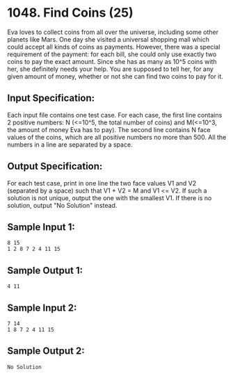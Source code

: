 # 1048. Find Coins (25)

Eva loves to collect coins from all over the universe, including some other planets like Mars. One day she visited a universal shopping mall which could accept all kinds of coins as payments. However, there was a special requirement of the payment: for each bill, she could only use exactly two coins to pay the exact amount. Since she has as many as 10^5 coins with her, she definitely needs your help. You are supposed to tell her, for any given amount of money, whether or not she can find two coins to pay for it.

## Input Specification:

Each input file contains one test case. For each case, the first line contains 2 positive numbers: N (<=10^5, the total number of coins) and M(<=10^3, the amount of money Eva has to pay). The second line contains N face values of the coins, which are all positive numbers no more than 500. All the numbers in a line are separated by a space.

## Output Specification:

For each test case, print in one line the two face values V1 and V2 (separated by a space) such that V1 + V2 = M and V1 <= V2. If such a solution is not unique, output the one with the smallest V1. If there is no solution, output "No Solution" instead.

## Sample Input 1:

```
8 15
1 2 8 7 2 4 11 15
```

## Sample Output 1:

```
4 11
```

## Sample Input 2:

```
7 14
1 8 7 2 4 11 15
```

## Sample Output 2:

```
No Solution
```